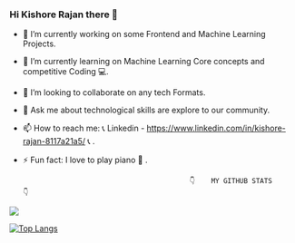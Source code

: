 ### Hi Kishore Rajan there 👋



- 🔭 I’m currently working on some Frontend and Machine Learning Projects.
- 🌱 I’m currently learning on Machine Learning Core concepts and competitive Coding 💻.
- 👯 I’m looking to collaborate on any tech Formats.
- 💬 Ask me about technological skills are explore to our community.
- 📫 How to reach me: 📞 Linkedin - https://www.linkedin.com/in/kishore-rajan-8117a21a5/ 📞 .
- ⚡ Fun fact: I love to play piano 🎹 .


                                               👇    MY GITHUB STATS     👇


<img src="https://github-readme-stats.vercel.app/api?username=kishorerajan810&&show_icons=true&title_color=ffffff&icon_color=bb2acf&text_color=daf7dc&bg_color=000080">


[![Top Langs](https://github-readme-stats.vercel.app/api/top-langs/?username=kishorerajan810&layout=compact&title_color=ffffff&icon_color=bb2acf&text_color=daf7dc&bg_color=000080)](https://github.com/kishorerajan810/github-readme-stats)
